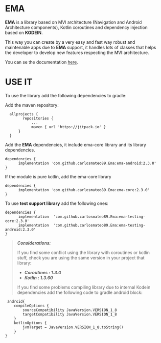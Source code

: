 # EMA

**EMA** is a library based on MVI architecture (Navigation and Android Architecture components), Kotlin coroutines and dependency injection based on **KODEIN**.

This way you can create by a very easy and fast way robust and maintenable apps due to **EMA** support, it handles lots of classes that helps the developer to develop new features respecting the MVI architecture.

You can se the documentation [here](https://github.com/carlosmateo89/Ema/wiki).

# USE IT

To use the library add the following dependencies to gradle:

Add the maven repository:
  
      allprojects {
		    repositories {
			    ...
			    maven { url 'https://jitpack.io' }
    	  }
      }

Add the **EMA** dependencies, it include ema-core library and its library dependencies.

  

    dependencies {
          implementation 'com.github.carlosmateo89.Ema:ema-android:2.3.0'
    }

If the module is pure kotlin, add the ema-core library
  

    dependencies {
	      implementation 'com.github.carlosmateo89.Ema:ema-core:2.3.0'
    }


To use **test support library** add the following ones:

    dependencies {
          implementation  'com.github.carlosmateo89.Ema:ema-testing-core:2.3.0'
          implementation  'com.github.carlosmateo89.Ema:ema-testing-android:2.3.0'
    } 

   
>***Considerations:***
>
>If you find some conflict using the library with coroutines or kotlin stuff, check you are using the same version in your project that library:
>
> * ***Coroutines : 1.3.0***
> * ***Kotlin : 1.3.60***
> 
> If you find some problems compiling library due to internal Kodein dependencies add the following code to gradle android block:
> 
	 android{
    	compileOptions {
        	sourceCompatibility JavaVersion.VERSION_1_8
        	targetCompatibility JavaVersion.VERSION_1_8
    	}
    	kotlinOptions {
        	jvmTarget = JavaVersion.VERSION_1_8.toString()
    	}
    }
